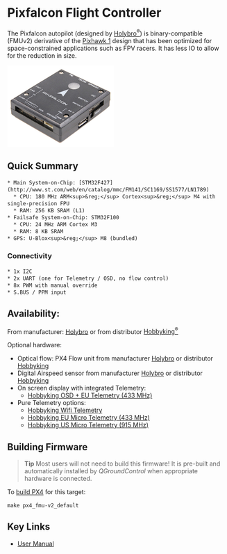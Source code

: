 # Pixfalcon Flight Controller

The Pixfalcon autopilot (designed by [Holybro<sup>&reg;</sup>](http://www.holybro.com/)) is binary-compatible (FMUv2) derivative of the [Pixhawk 1](../flight_controller/pixhawk.md) design that has been optimized for space-constrained applications such as FPV racers. It has less IO to allow for the reduction in size.

![](../../assets/hardware/hardware-pixfalcon.png)

## Quick Summary

    * Main System-on-Chip: [STM32F427](http://www.st.com/web/en/catalog/mmc/FM141/SC1169/SS1577/LN1789)
      * CPU: 180 MHz ARM<sup>&reg;</sup> Cortex<sup>&reg;</sup> M4 with single-precision FPU
      * RAM: 256 KB SRAM (L1)
    * Failsafe System-on-Chip: STM32F100
      * CPU: 24 MHz ARM Cortex M3
      * RAM: 8 KB SRAM
    * GPS: U-Blox<sup>&reg;</sup> M8 (bundled)
    

### Connectivity

    * 1x I2C
    * 2x UART (one for Telemetry / OSD, no flow control)
    * 8x PWM with manual override
    * S.BUS / PPM input
    

## Availability:

From manufacturer: [Holybro](http://www.holybro.com/product/8) or from distributor [Hobbyking<sup>&reg;</sup>](http://www.hobbyking.com/hobbyking/store/__86437__PixFalcon_Micro_PX4_Autopilot_plus_Micro_M8N_GPS_and_Mega_PBD_Power_Module.html)

Optional hardware:

* Optical flow: PX4 Flow unit from manufacturer [Holybro](http://www.holybro.com/product/24) or distributor [Hobbyking](http://www.hobbyking.com/hobbyking/store/__66308__HK_Pilot32_Optical_Flow_Kit_With_Sonar.html)
* Digital Airspeed sensor from manufacturer [Holybro](http://www.holybro.com/product/26) or distributor [Hobbyking](http://www.hobbyking.com/hobbyking/store/__62752__HKPilot_32_Digital_Air_Speed_Sensor_And_Pitot_Tube_Set.html)
* On screen display with integrated Telemetry: 
  * [Hobbyking OSD + EU Telemetry (433 MHz)](http://www.hobbyking.com/hobbyking/store/__74650__Micro_HKPilot_Telemetry_Radio_Module_with_On_Screen_Display_OSD_unit_433MHz_.html)
* Pure Telemetry options: 
  * [Hobbyking Wifi Telemetry](http://www.hobbyking.com/hobbyking/store/__87841__APM_Pixhawk_Wireless_Wifi_Radio_Module.html)
  * [Hobbyking EU Micro Telemetry (433 MHz)](http://www.hobbyking.com/hobbyking/store/__74647__Micro_HKPilot_Telemetry_radio_Set_With_Integrated_PCB_Antenna_433Mhz.html)
  * [Hobbyking US Micro Telemetry (915 MHz)](http://www.hobbyking.com/hobbyking/store/__74648__Micro_HKPilot_Telemetry_radio_Set_With_Integrated_PCB_Antenna_915Mhz.html)

## Building Firmware

> **Tip** Most users will not need to build this firmware! It is pre-built and automatically installed by *QGroundControl* when appropriate hardware is connected.

To [build PX4](https://dev.px4.io/en/setup/building_px4.html) for this target:

    make px4_fmu-v2_default
    

## Key Links

* [User Manual](http://www.holybro.com/manual/pixfalcon.pdf)